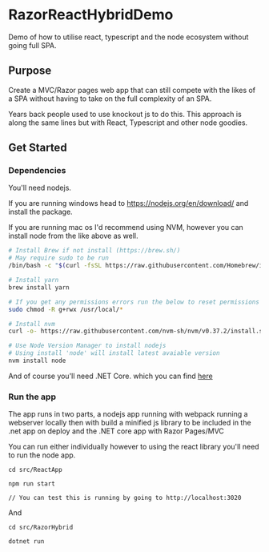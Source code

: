 # RazorReactHybridDemo
Demo of how to utilise react, typescript and the node ecosystem without going full SPA.

## Purpose
Create a MVC/Razor pages web app that can still compete with the likes of a SPA without having to take on the full complexity of an SPA.

Years back people used to use knockout js to do this. This approach is along the same lines but with React, Typescript and other node goodies.

## Get Started

### Dependencies

You'll need nodejs.

If you are running windows head to https://nodejs.org/en/download/ and install the package.

If you are running mac os I'd recommend using NVM, however you can install node from the like above as well.

```bash
# Install Brew if not install (https://brew.sh/)
# May require sudo to be run
/bin/bash -c "$(curl -fsSL https://raw.githubusercontent.com/Homebrew/install/HEAD/install.sh)"

# Install yarn
brew install yarn

# If you get any permissions errors run the below to reset permissions and try again
sudo chmod -R g+rwx /usr/local/*

# Install nvm
curl -o- https://raw.githubusercontent.com/nvm-sh/nvm/v0.37.2/install.sh | bash

# Use Node Version Manager to install nodejs
# Using install 'node' will install latest avaiable version
nvm install node
```

And of course you'll need .NET Core. which you can find [here](https://dot.net)


### Run the app

The app runs in two parts, a nodejs app running with webpack running a webserver locally then with build a minified js 
library to be included in the .net app on deploy and the .NET core app with Razor Pages/MVC

You can run either individually however to using the react library you'll need to run the node app.

```
cd src/ReactApp

npm run start

// You can test this is running by going to http://localhost:3020 
```

And
```
cd src/RazorHybrid

dotnet run
```


